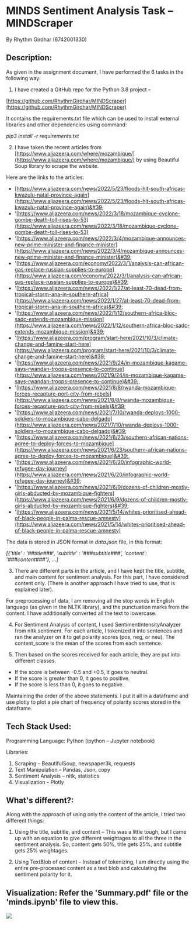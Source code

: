 # MINDS Sentiment Analysis Task – MINDScraper 

By Rhythm Girdhar (6742001330)


## Description:

As given in the assignment document, I have performed the 6 tasks in the following way:

1. I have created a GitHub repo for the Python 3.8 project –

[https://github.com/RhythmGirdhar/MINDScraper](https://github.com/RhythmGirdhar/MINDScraper)

 It contains the requirements.txt file which can be used to install external libraries and other dependencies using command:

_pip3 install -r requirements.txt_

2. I have taken the recent articles from [https://www.aljazeera.com/where/mozambique/](https://www.aljazeera.com/where/mozambique/) by using Beautiful Soup library to scrape the website. 

Here are the links to the articles:

  -  [https://www.aljazeera.com/news/2022/5/23/floods-hit-south-africas-kwazulu-natal-province-again](https://www.aljazeera.com/news/2022/5/23/floods-hit-south-africas-kwazulu-natal-province-again)&#39;
  -  &#39;[https://www.aljazeera.com/news/2022/3/18/mozambique-cyclone-gombe-death-toll-rises-to-53](https://www.aljazeera.com/news/2022/3/18/mozambique-cyclone-gombe-death-toll-rises-to-53)
  -  &#39;[https://www.aljazeera.com/news/2022/3/4/mozambique-announces-new-prime-minister-and-finance-minister](https://www.aljazeera.com/news/2022/3/4/mozambique-announces-new-prime-minister-and-finance-minister)&#39;
  -  &#39;[https://www.aljazeera.com/economy/2022/3/1/analysis-can-african-gas-replace-russian-supplies-to-europe](https://www.aljazeera.com/economy/2022/3/1/analysis-can-african-gas-replace-russian-supplies-to-europe)&#39;
  -  &#39;[https://www.aljazeera.com/news/2022/1/27/at-least-70-dead-from-tropical-storm-ana-in-southern-africa](https://www.aljazeera.com/news/2022/1/27/at-least-70-dead-from-tropical-storm-ana-in-southern-africa)&#39;
  -  &#39;[https://www.aljazeera.com/news/2022/1/12/southern-africa-bloc-sadc-extends-mozambique-mission](https://www.aljazeera.com/news/2022/1/12/southern-africa-bloc-sadc-extends-mozambique-mission)&#39;
  - &#39;[https://www.aljazeera.com/program/start-here/2021/10/3/climate-change-and-famine-start-here](https://www.aljazeera.com/program/start-here/2021/10/3/climate-change-and-famine-start-here)&#39;
  - &#39;[https://www.aljazeera.com/news/2021/9/24/in-mozambique-kagame-says-rwandan-troops-presence-to-continue](https://www.aljazeera.com/news/2021/9/24/in-mozambique-kagame-says-rwandan-troops-presence-to-continue)&#39;,
  - &#39;[https://www.aljazeera.com/news/2021/8/8/rwanda-mozambique-forces-recapture-port-city-from-rebels](https://www.aljazeera.com/news/2021/8/8/rwanda-mozambique-forces-recapture-port-city-from-rebels)&#39;
  - &#39;[https://www.aljazeera.com/news/2021/7/10/rwanda-deploys-1000-soldiers-to-mozambique-cabo-delgado](https://www.aljazeera.com/news/2021/7/10/rwanda-deploys-1000-soldiers-to-mozambique-cabo-delgado)&#39;
  - &#39;[https://www.aljazeera.com/news/2021/6/23/southern-african-nations-agree-to-deploy-forces-to-mozambique](https://www.aljazeera.com/news/2021/6/23/southern-african-nations-agree-to-deploy-forces-to-mozambique)&#39;, 
  - &#39;[https://www.aljazeera.com/news/2021/6/20/infographic-world-refugee-day-journey](https://www.aljazeera.com/news/2021/6/20/infographic-world-refugee-day-journey)&#39;
  - &#39;[https://www.aljazeera.com/news/2021/6/9/dozens-of-children-mostly-girls-abducted-by-mozambique-fighters](https://www.aljazeera.com/news/2021/6/9/dozens-of-children-mostly-girls-abducted-by-mozambique-fighters)&#39;
  - &#39;[https://www.aljazeera.com/news/2021/5/14/whites-prioritised-ahead-of-black-people-in-palma-rescue-amnesty](https://www.aljazeera.com/news/2021/5/14/whites-prioritised-ahead-of-black-people-in-palma-rescue-amnesty)

 The data is stored in JSON format in _data.json_ file, in this format:

_[{&#39;title&#39; : &#39;##title###&#39;, &#39;subtitle&#39; : &#39;###subtitle###&#39;, &#39;content&#39;: &#39;###content###&#39;}, …]_

3. There are different parts in the article, and I have kept the title, subtitle, and main content for sentiment analysis. For this part, I have considered content only. (There is another approach I have tried to use, that is explained later).

 For preprocessing of data, I am removing all the stop words in English language (as given in the NLTK library), and the punctuation marks from the content. I have additionally converted all the text to lowercase.

4. For Sentiment Analysis of content, I used SentimentIntensityAnalyzer from nltk.sentiment. For each article, I tokenized it into sentences and ran the analyzer on it to get polarity scores (pos, neg, or neu). The content\_score is the mean of the scores from each sentence.

5. Then based on the scores received for each article, they are put into different classes.

- If the score is between -0.5 and +0.5, it goes to neutral.
- If the score is greater than 0, it goes to positive.
- If the score is less than 0, it goes to negative.

Maintaining the order of the above statements. I put it all in a dataframe and use plotly to plot a pie chart of frequency of polarity scores stored in the dataframe.

## Tech Stack Used:

Programming Language: Python (ipython – Jupyter notebook)

Libraries:

1. Scraping – BeautifulSoup, newspaper3k, requests
2. Text Manipulation – Pandas, Json, copy
3. Sentiment Analysis – nltk, statistics
4. Visualization - Plotly

## What&#39;s different?:

Along with the approach of using only the content of the article, I tried two different things:

1. Using the title, subtitle, and content – This was a little tough, but I came up with an equation to give different weightages to all the three in the sentiment analysis. So, content gets 50%, title gets 25%, and subtitle gets 25% weightages.

2. Using TextBlob of content – Instead of tokenizing, I am directly using the entire pre-processed content as a text blob and calculating the sentiment polarity for it.

## Visualization: Refer the 'Summary.pdf' file or the 'minds.ipynb' file to view this. 

![](RackMultipart20220609-1-5ye0d8_html_ba65b8f1c2c025b8.png)

